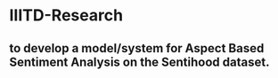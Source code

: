 # IIITD-Research
## to develop a model/system for Aspect Based Sentiment Analysis on the Sentihood dataset.
